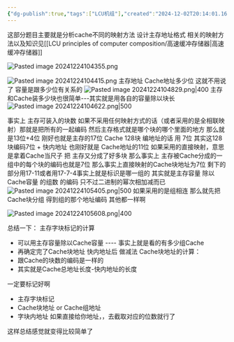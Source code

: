 ```yaml
---
{"dg-publish":true,"tags":["LCU机组"],"created":"2024-12-02T20:14:01.164+08:00","updated":"2025-04-19T09:58:48.319+08:00","permalink":"/LCU principles of computer composition/专题二：编码类问题之Cache映射题/","dgPassFrontmatter":true,"noteIcon":""}
---
```



这部分题目主要就是分析cache不同的映射方法 设计主存地址格式
相关的映射方法以及知识见[[LCU principles of computer composition/高速缓冲存储器\|高速缓冲存储器]]

![Pasted image 20241224104355.png](/img/user/accessory/Pasted%20image%2020241224104355.png)


![Pasted image 20241224104415.png](/img/user/accessory/Pasted%20image%2020241224104415.png)
主存地址 Cache地址多少位 这就不用说了  容量是跟多少位有关系的
![Pasted image 20241224104829.png|400](/img/user/accessory/Pasted%20image%2020241224104829.png)
主存和Cache装多少块也很简单---其实就是用各自的容量除以块长
![Pasted image 20241224104622.png|500](/img/user/accessory/Pasted%20image%2020241224104622.png)

事实上 主存可装入的块数 如果不采用任何映射方式的话（或者采用的是全相联映射）那就是把所有的一起编码   然后主存格式就是哪个块的哪个里面的地方  那么就是13位+4位  刚好也就是主存的17位
Cache 128块  编地址的话 用 7位   其实这128块编码7位 + 快内地址  也刚好就是 Cache地址的11位
如果采用的直接映射，意思是拿着Cache当尺子 把 主存又分成了好多块 那么事实上 主存被Cache分成的一组中的每个块的编码也就是7位   那么事实上直接映射的Cache块地址为7位
剩下的部分用17-11或者用17-7-4事实上就是标识是哪一组的  其实就是主存容量 除以 Cache容量 的组数 的编码   只不过二进制的幂次相加减而已
![Pasted image 20241224105405.png|500](/img/user/accessory/Pasted%20image%2020241224105405.png)
如果采用的是组相连 那么就先把Cache块分组  得到组的那个地址编码 其他都一样啊

![Pasted image 20241224105608.png|400](/img/user/accessory/Pasted%20image%2020241224105608.png)


总结一下：
主存字块标记的计算
- 可以用主存容量除以Cache容量 ---- 事实上就是看的有多少组Cache
- 再确定完了Cache块地址  快内地址后  做减法
Cache块地址的计算：
- 跟Cache的块数的编码是一样的
- 其实就是Cache总地址长度-快内地址的长度

一定要标记好啊 
- 主存字块标记
- Cache块地址 or  Cache组地址
- 字块内地址
如果直接给你地址，，去截取对应的位数就行了

这样总结感觉就变得比较简单了